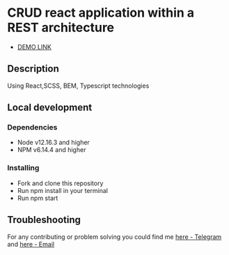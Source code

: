 # CRUD react application within a REST architecture

- [DEMO LINK](https://11olya112.github.io/CRUD/)

## Description

Using React,SCSS, BEM, Typescript technologies

## Local development

### Dependencies
* Node v12.16.3 and higher
* NPM v6.14.4 and higher

### Installing
* Fork and clone this repository
* Run npm install in your terminal
* Run npm start

## Troubleshooting

For any contributing or problem solving you could find me [here - Telegram](https://t.me/Olya_36) and [here - Email](mailto:olyabushovska767@gmail.com)
